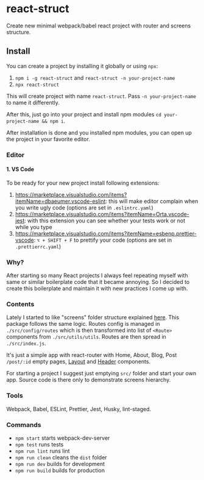 # react-struct
Create new minimal webpack/babel react project with router and screens structure.

## Install
You can create a project by installing it globally or using `npx`:
1. `npm i -g react-struct` and `react-struct -n your-project-name`
2. `npx react-struct`

This will create project with name `react-struct`. Pass `-n your-project-name` to name it differently.

After this, just go into your project and install npm modules `cd your-project-name && npm i`.

After installation is done and you installed npm modules, you can open up the project in your favorite editor.

### Editor
#### 1. VS Code
To be ready for your new project install following extensions:
1. https://marketplace.visualstudio.com/items?itemName=dbaeumer.vscode-eslint: this will make editor complain when you write ugly code (options are set in `.eslintrc.yaml`)
2. https://marketplace.visualstudio.com/items?itemName=Orta.vscode-jest: with this extension you can see whether your tests work or not while you type
3. https://marketplace.visualstudio.com/items?itemName=esbenp.prettier-vscode: `⌥ + SHIFT + F` to prettify your code (options are set in `.prettierrc.yaml`)


### Why?
After starting so many React projects I always feel repeating myself with same or similar boilerplate code that it became annoying.
So I decided to create this boilerplate and maintain it with new practices I come up with.

### Contents
Lately I started to like "screens" folder structure explained [here](https://gist.github.com/ryanflorence/daafb1e3cb8ad740b346).
This package follows the same logic.
Routes config is managed in `./src/config/routes` which is then transformed into list of `<Route>` components from `./src/utils/utils`. Routes are then spread in `./src/index.js`.

It's just a simple app with react-router with Home, About, Blog, Post `/post/:id` empty pages, [Layout](https://github.com/markzero/react-struct/blob/master/package/src/shared/components/Layout/index.js) and [Header](https://github.com/markzero/react-struct/blob/master/package/src/shared/components/Header/index.js) components.

For starting a project I suggest just emptying `src/` folder and start your own app. Source code is there only to demonstrate screens hierarchy.

### Tools
Webpack, Babel, ESLint, Prettier, Jest, Husky, lint-staged.

### Commands
* `npm start` starts webpack-dev-server
* `npm test` runs tests
* `npm run lint` runs lint
* `npm run clean` cleans the `dist` folder
* `npm run dev` builds for development
* `npm run build` builds for production
